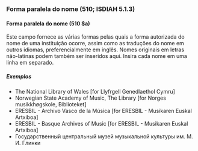 ### Forma paralela do nome (510; ISDIAH 5.1.3)

#### Forma paralela do nome (510 $a)
Este campo fornece as várias formas pelas quais a forma autorizada do nome de uma instituição ocorre, assim como as traduções do nome em outros idiomas, preferencialmente em inglês. Nomes originais em letras não-latinas podem também ser inseridos aqui. Insira cada nome em uma linha em separado.

##### Exemplos  
- The National Library of Wales [for Llyfrgell Genedlaethol Cymru]
- Norwegian State Academy of Music, The Library [for Norges musikkhøgskole, Biblioteket]
- ERESBIL - Archivo Vasco de la Música [for ERESBIL - Musikaren Euskal Artxiboa]
- ERESBIL - Basque Archives of Music [for ERESBIL - Musikaren Euskal Artxiboa]
- Государственный центральный музей музыкальной культуры им. М. И. Глинки
